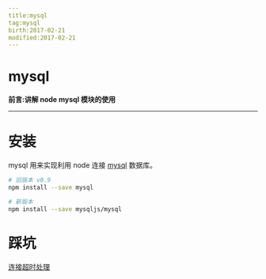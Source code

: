 ```yaml
---
title:mysql    
tag:mysql      
birth:2017-02-21      
modified:2017-02-21      
---
```


mysql
===
**前言:讲解 node mysql 模块的使用**

---

# 安装

mysql 用来实现利用 node 连接 [mysql](https://github.com/mysqljs/mysql) 数据库。
```bash
# 旧版本 v0.9
npm install --save mysql 

# 新版本
npm install --save mysqljs/mysql

```

# 踩坑

[连接超时处理](https://cnodejs.org/topic/516b77e86d382773064266df)

[]()
